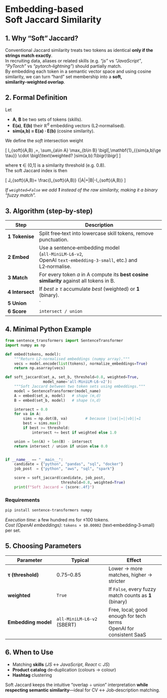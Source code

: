
# Embedding‑based Soft Jaccard Similarity

## 1. Why “Soft” Jaccard?
Conventional Jaccard similarity treats two tokens as identical **only if the strings match exactly**.  
In recruiting data, aliases or related skills (e.g. *“js”* vs *“JavaScript”*, *“PyTorch”* vs *“pytorch‑lightning”*) should partially match.  
By embedding each token in a semantic vector space and using cosine similarity, we can turn “hard” set membership into a **soft, similarity‑weighted overlap**.

## 2. Formal Definition
Let  

* **A**, **B** be two sets of tokens (skills).  
* **E(a)**, **E(b)** their ℝ<sup>d</sup> embedding vectors (L2‑normalised).  
* **sim(a,b) = E(a) · E(b)** (cosine similarity).  

We define the *soft* intersection weight

\[
I\_{soft}(A,B) \,=\, \sum\_{a\in A} \max\_{b\in B} \bigl[\,\mathbf{1}\_{\{sim(a,b)\ge \tau\}} \cdot
\bigl(\text{weighted? }sim(a,b):1\bigr)\bigr]
\]

where **τ** ∈ (0,1] is a similarity threshold (e.g. 0.8).  
The soft Jaccard index is then  

\[
J\_{soft}(A,B)=
\frac{I\_{soft}(A,B)}
{|A|+|B|-I\_{soft}(A,B)}
\]

*If `weighted=False` we add **1** instead of the raw similarity, making it a binary “fuzzy match”.*

## 3. Algorithm (step‑by‑step)

| Step | Description |
|------|-------------|
| **1 Tokenise** | Split free‑text into lowercase skill tokens, remove punctuation. |
| **2 Embed** | Use a sentence‑embedding model (`all‑MiniLM‑L6‑v2`, OpenAI `text‑embedding‑3‑small`, etc.) and L2‑normalise. |
| **3 Match** | For every token *a* in A compute its **best cosine similarity** against all tokens in B. |
| **4 Intersect** | If *best ≥ τ* accumulate *best* (weighted) or **1** (binary). |
| **5 Union** | `|A| + |B| − intersect` |
| **6 Score** | `intersect / union` |

## 4. Minimal Python Example
```python
from sentence_transformers import SentenceTransformer
import numpy as np

def embed(tokens, model):
    """Return L2‑normalised embeddings (numpy array)."""
    vecs = model.encode(list(tokens), normalize_embeddings=True)
    return np.asarray(vecs)

def soft_jaccard(set_a, set_b, threshold=0.8, weighted=True,
                 model_name='all-MiniLM-L6-v2'):
    """Soft Jaccard between two token sets using embeddings."""
    model = SentenceTransformer(model_name)
    A = embed(set_a, model)   # shape (m,d)
    B = embed(set_b, model)   # shape (n,d)

    intersect = 0.0
    for va in A:
        sims = np.dot(B, va)        # because ||va||=||vb||=1
        best = sims.max()
        if best >= threshold:
            intersect += best if weighted else 1.0

    union = len(A) + len(B) - intersect
    return intersect / union if union else 0.0


if __name__ == "__main__":
    candidate = {"python", "pandas", "sql", "docker"}
    job_post  = {"python", "aws", "sql", "spark"}

    score = soft_jaccard(candidate, job_post,
                         threshold=0.8, weighted=True)
    print(f"Soft Jaccard = {score:.4f}")
```

### Requirements
```bash
pip install sentence-transformers numpy
```

*Execution time*: a few hundred ms for ≤100 tokens.  
*Cost (OpenAI embeddings)*: `tokens × $0.00002` (text‑embedding‑3‑small) per set.

## 5. Choosing Parameters
| Parameter | Typical | Effect |
|-----------|---------|--------|
| **τ (threshold)** | 0.75–0.85 | Lower → more matches, higher → stricter |
| **weighted** | `True` | If `False`, every fuzzy match counts as **1** (binary) |
| **Embedding model** | `all‑MiniLM‑L6‑v2` (SBERT) | Free, local; good enough for tech terms<br>OpenAI for consistent SaaS |

## 6. When to Use
* Matching **skills** (*JS* ↔ *JavaScript*, *React* ⊂ *JS*)  
* **Product catalog** de‑duplication (colours → colour)  
* **Hashtag** clustering  

Soft Jaccard keeps the intuitive “overlap ÷ union” interpretation **while
respecting semantic similarity**—ideal for CV ↔ Job‑description matching.
